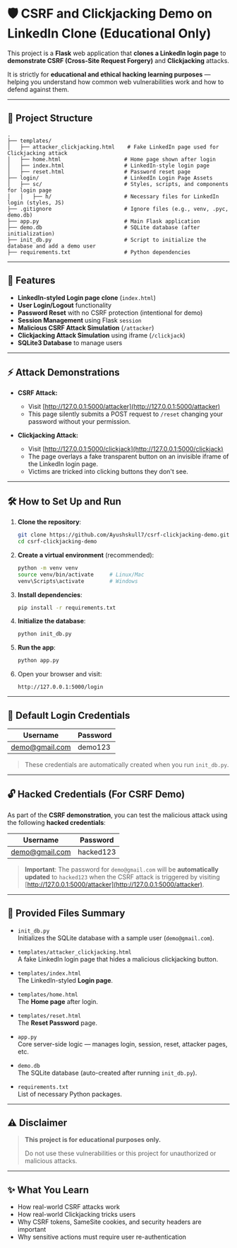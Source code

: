 # 🛡️ CSRF and Clickjacking Demo on LinkedIn Clone (Educational Only)

This project is a **Flask** web application that **clones a LinkedIn login page** to **demonstrate CSRF (Cross-Site Request Forgery)** and **Clickjacking** attacks.

It is strictly for **educational and ethical hacking learning purposes** — helping you understand how common web vulnerabilities work and how to defend against them.

---

## 📂 Project Structure

```
.
├── templates/
│   ├── attacker_clickjacking.html    # Fake LinkedIn page used for Clickjacking attack
│   ├── home.html                    # Home page shown after login
│   ├── index.html                   # LinkedIn-style login page
│   ├── reset.html                   # Password reset page
├── login/                           # LinkedIn Login Page Assets
│   ├── sc/                          # Styles, scripts, and components for login page
│   │   ├── h/                       # Necessary files for LinkedIn login (styles, JS)
├── .gitignore                       # Ignore files (e.g., venv, .pyc, demo.db)
├── app.py                           # Main Flask application
├── demo.db                          # SQLite database (after initialization)
├── init_db.py                       # Script to initialize the database and add a demo user
├── requirements.txt                 # Python dependencies

```

---

## 🚀 Features

- **LinkedIn-styled Login page clone** (`index.html`)
- **User Login/Logout** functionality
- **Password Reset** with no CSRF protection (intentional for demo)
- **Session Management** using Flask `session`
- **Malicious CSRF Attack Simulation** (`/attacker`)
- **Clickjacking Attack Simulation** using iframe (`/clickjack`)
- **SQLite3 Database** to manage users

---

## ⚡ Attack Demonstrations

- **CSRF Attack:**
  - Visit [http://127.0.0.1:5000/attacker](http://127.0.0.1:5000/attacker)
  - This page silently submits a POST request to `/reset` changing your password without your permission.

- **Clickjacking Attack:**
  - Visit [http://127.0.0.1:5000/clickjack](http://127.0.0.1:5000/clickjack)
  - The page overlays a fake transparent button on an invisible iframe of the LinkedIn login page.
  - Victims are tricked into clicking buttons they don't see.

---

## 🛠️ How to Set Up and Run

1. **Clone the repository**:
   ```bash
   git clone https://github.com/Ayushskull7/csrf-clickjacking-demo.git
   cd csrf-clickjacking-demo
   ```

2. **Create a virtual environment** (recommended):
   ```bash
   python -m venv venv
   source venv/bin/activate     # Linux/Mac
   venv\Scripts\activate        # Windows
   ```

3. **Install dependencies**:
   ```bash
   pip install -r requirements.txt
   ```

4. **Initialize the database**:
   ```bash
   python init_db.py
   ```

5. **Run the app**:
   ```bash
   python app.py
   ```

6. Open your browser and visit:
   ```
   http://127.0.0.1:5000/login
   ```

---

## 🔑 Default Login Credentials

| Username        | Password   |
|-----------------|------------|
| demo@gmail.com  | demo123    |

> These credentials are automatically created when you run `init_db.py`.

---

## 🔓 Hacked Credentials (For CSRF Demo)

As part of the **CSRF demonstration**, you can test the malicious attack using the following **hacked credentials**:

| Username        | Password   |
|-----------------|------------|
| demo@gmail.com  | hacked123  |

> **Important**: The password for `demo@gmail.com` will be **automatically updated** to `hacked123` when the CSRF attack is triggered by visiting [http://127.0.0.1:5000/attacker](http://127.0.0.1:5000/attacker).

---

## 🧩 Provided Files Summary

- `init_db.py`  
  Initializes the SQLite database with a sample user (`demo@gmail.com`).

- `templates/attacker_clickjacking.html`  
  A fake LinkedIn login page that hides a malicious clickjacking button.

- `templates/index.html`  
  The LinkedIn-styled **Login page**.

- `templates/home.html`  
  The **Home page** after login.

- `templates/reset.html`  
  The **Reset Password** page.

- `app.py`  
  Core server-side logic — manages login, session, reset, attacker pages, etc.

- `demo.db`  
  The SQLite database (auto-created after running `init_db.py`).

- `requirements.txt`  
  List of necessary Python packages.

---

## ⚠️ Disclaimer

> **This project is for educational purposes only.**
>  
> Do not use these vulnerabilities or this project for unauthorized or malicious attacks.

---

## ✨ What You Learn

- How real-world CSRF attacks work
- How real-world Clickjacking tricks users
- Why CSRF tokens, SameSite cookies, and security headers are important
- Why sensitive actions must require user re-authentication

